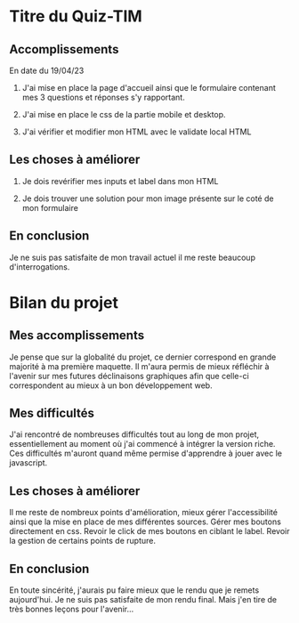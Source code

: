 # Titre du Quiz-TIM

## Accomplissements

En date du 19/04/23

1. J'ai mise en place la page d'accueil ainsi que le formulaire contenant mes 3 questions et réponses s'y rapportant.

2. J'ai mise en place le css de la partie mobile et desktop.

3. J'ai vérifier et modifier mon HTML avec le validate local HTML

## Les choses à améliorer

1. Je dois revérifier mes inputs et label dans mon  HTML

2. Je dois trouver une solution pour mon image présente sur le coté de mon formulaire

## En conclusion

Je ne suis pas satisfaite de mon travail actuel il me reste beaucoup d'interrogations.


# Bilan du projet

## Mes accomplissements
Je pense que sur la globalité du projet, ce dernier correspond en grande majorité à ma première maquette. Il m'aura permis de mieux réfléchir à l'avenir sur mes futures déclinaisons graphiques afin que celle-ci correspondent au mieux à un bon développement web.

## Mes difficultés
J'ai rencontré de nombreuses difficultés tout au long de mon projet, essentiellement au moment où j'ai commencé à intégrer la version riche. Ces difficultés m'auront quand même permise d'apprendre à jouer avec le javascript.

## Les choses à améliorer
Il me reste de nombreux points d'amélioration, mieux gérer l'accessibilité ainsi que la mise en place de mes différentes sources.
Gérer mes boutons directement en css. 
Revoir le click de mes boutons en ciblant le label.
Revoir la gestion de certains points de rupture.

## En conclusion
En toute sincérité, j'aurais pu faire mieux que le rendu que je remets aujourd'hui. Je ne suis pas satisfaite de mon rendu final. Mais j'en tire de très bonnes leçons pour l'avenir…